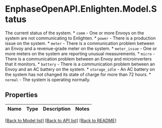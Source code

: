 # EnphaseOpenAPI.Enlighten.Model.Status
The current status of the system. * `comm` - One or more Envoys on the system are not communicating to Enlighten. * `power` - There is a production issue on the system. * `meter` - There is a communication problem between an Envoy and a revenue-grade meter on the system. * `meter_issue` - One or more meters on the system are reporting unusual measurements. * `micro` - There is a communication problem between an Envoy and microinverters that it monitors. * `battery` - There is a communication problem between an Envoy and an AC battery on the system. * `storage_idle` - An AC battery on the system has not changed its state of charge for more than 72 hours. * `normal` - The system is operating normally.

## Properties

Name | Type | Description | Notes
------------ | ------------- | ------------- | -------------

[[Back to Model list]](../README.md#documentation-for-models) [[Back to API list]](../README.md#documentation-for-api-endpoints) [[Back to README]](../README.md)

